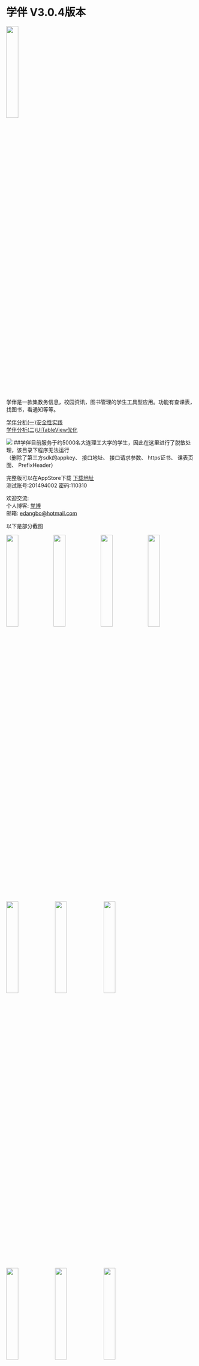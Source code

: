 # 学伴 V3.0.4版本
<img src="https://github.com/dangbo/xueban/blob/master/README/icon.png" width = "25%"/>

学伴是一款集教务信息，校园资讯，图书管理的学生工具型应用。功能有查课表，找图书，看通知等等。

[学伴分析(一)安全性实践](http://www.dangbo.net/2016/12/20/security/#more)  
[学伴分析(二)UITableView优化](http://www.dangbo.net/2016/12/29/UITableView%E4%BC%98%E5%8C%96/)  

![](https://ww2.sinaimg.cn/large/006tNbRwgy1fcjcllv512j30ss0nmdks.jpg)
##学伴目前服务于约5000名大连理工大学的学生，因此在这里进行了脱敏处理，该目录下程序无法运行   
（删除了第三方sdk的appkey、
接口地址、
接口请求参数、
https证书、
课表页面、
PrefixHeader）

完整版可以在AppStore下载 [下载地址](https://itunes.apple.com/us/app/xue-ban/id948136730?l=zh&ls=1&mt=8)  
测试账号:201494002 密码:110310

欢迎交流:  
个人博客: [党博](http://www.dangbo.net)  
邮箱: edangbo@hotmail.com  

以下是部分截图

<img src="https://github.com/dangbo/xueban/blob/master/README/kebiao.PNG" width = "25%" /><img src="https://github.com/dangbo/xueban/blob/master/README/dongtai.PNG" width = "25%" /><img src="https://github.com/dangbo/xueban/blob/master/README/faxian.PNG" width = "25%" /><img src="https://github.com/dangbo/xueban/blob/master/README/wode.PNG" width = "25%" />
<img src="https://github.com/dangbo/xueban/blob/master/README/xueshengzhouzhi.PNG" width = "25%" />
<img src="https://github.com/dangbo/xueban/blob/master/README/gongzhonghaoxiangqing.PNG" width = "25%" />
<img src="https://github.com/dangbo/xueban/blob/master/README/wotanhui.PNG" width = "25%" />
<img src="https://github.com/dangbo/xueban/blob/master/README/wodetongxue.PNG" width = "25%" />
<img src="https://github.com/dangbo/xueban/blob/master/README/tushuguan.PNG" width = "25%" />
<img src="https://github.com/dangbo/xueban/blob/master/README/kaochanganpai.PNG" width = "25%" />
